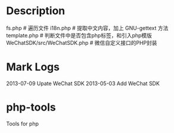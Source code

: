 Description
============
fs.php                      # 遍历文件
i18n.php                    # 提取中文内容，加上 GNU-gettext 方法
template.php                # 判断文件中是否包含php标签，和引入php模版
WeChatSDK/src/WeChatSDK.php # 微信自定义接口的PHP封装

Mark Logs
=========
2013-07-09 Upate WeChat SDK
2013-05-03 Add WeChat SDK

php-tools
=========
Tools for php
